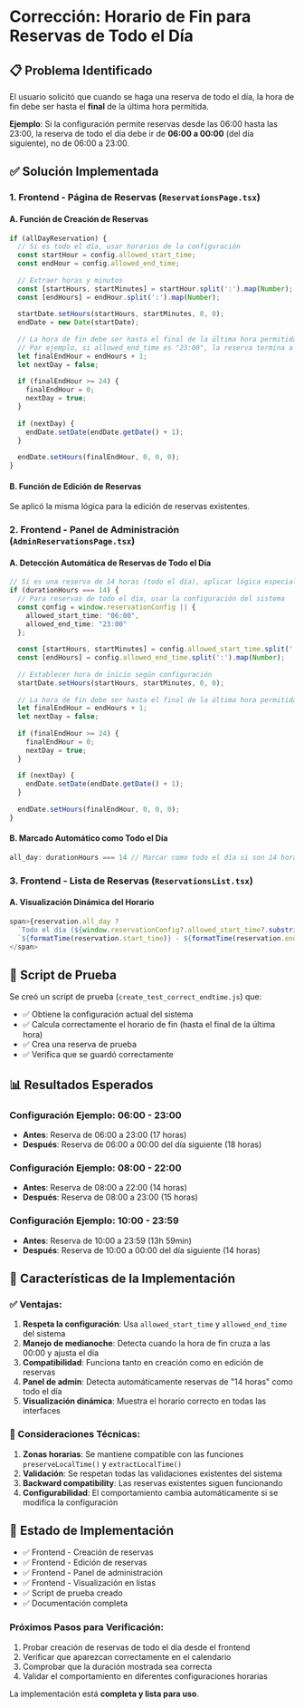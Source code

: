 # Corrección: Horario de Fin para Reservas de Todo el Día

## 📋 Problema Identificado
El usuario solicitó que cuando se haga una reserva de todo el día, la hora de fin debe ser hasta el **final** de la última hora permitida. 

**Ejemplo**: Si la configuración permite reservas desde las 06:00 hasta las 23:00, la reserva de todo el día debe ir de **06:00 a 00:00** (del día siguiente), no de 06:00 a 23:00.

## ✅ Solución Implementada

### 1. Frontend - Página de Reservas (`ReservationsPage.tsx`)

#### A. Función de Creación de Reservas
```typescript
if (allDayReservation) {
  // Si es todo el día, usar horarios de la configuración
  const startHour = config.allowed_start_time;
  const endHour = config.allowed_end_time;
  
  // Extraer horas y minutos
  const [startHours, startMinutes] = startHour.split(':').map(Number);
  const [endHours] = endHour.split(':').map(Number);
  
  startDate.setHours(startHours, startMinutes, 0, 0);
  endDate = new Date(startDate);
  
  // La hora de fin debe ser hasta el final de la última hora permitida
  // Por ejemplo, si allowed_end_time es "23:00", la reserva termina a las "00:00" del día siguiente
  let finalEndHour = endHours + 1;
  let nextDay = false;
  
  if (finalEndHour >= 24) {
    finalEndHour = 0;
    nextDay = true;
  }
  
  if (nextDay) {
    endDate.setDate(endDate.getDate() + 1);
  }
  
  endDate.setHours(finalEndHour, 0, 0, 0);
}
```

#### B. Función de Edición de Reservas
Se aplicó la misma lógica para la edición de reservas existentes.

### 2. Frontend - Panel de Administración (`AdminReservationsPage.tsx`)

#### A. Detección Automática de Reservas de Todo el Día
```typescript
// Si es una reserva de 14 horas (todo el día), aplicar lógica especial
if (durationHours === 14) {
  // Para reservas de todo el día, usar la configuración del sistema
  const config = window.reservationConfig || {
    allowed_start_time: "06:00",
    allowed_end_time: "23:00"
  };
  
  const [startHours, startMinutes] = config.allowed_start_time.split(':').map(Number);
  const [endHours] = config.allowed_end_time.split(':').map(Number);
  
  // Establecer hora de inicio según configuración
  startDate.setHours(startHours, startMinutes, 0, 0);
  
  // La hora de fin debe ser hasta el final de la última hora permitida
  let finalEndHour = endHours + 1;
  let nextDay = false;
  
  if (finalEndHour >= 24) {
    finalEndHour = 0;
    nextDay = true;
  }
  
  if (nextDay) {
    endDate.setDate(endDate.getDate() + 1);
  }
  
  endDate.setHours(finalEndHour, 0, 0, 0);
}
```

#### B. Marcado Automático como Todo el Día
```typescript
all_day: durationHours === 14 // Marcar como todo el día si son 14 horas
```

### 3. Frontend - Lista de Reservas (`ReservationsList.tsx`)

#### A. Visualización Dinámica del Horario
```typescript
span>{reservation.all_day ? 
  `Todo el día (${window.reservationConfig?.allowed_start_time?.substring(0,5) || '08:00'} - ${window.reservationConfig?.allowed_end_time?.substring(0,5) || '22:00'} h)` : 
  `${formatTime(reservation.start_time)} - ${formatTime(reservation.end_time)} h`}
</span>
```

## 🧪 Script de Prueba

Se creó un script de prueba (`create_test_correct_endtime.js`) que:
- ✅ Obtiene la configuración actual del sistema
- ✅ Calcula correctamente el horario de fin (hasta el final de la última hora)
- ✅ Crea una reserva de prueba
- ✅ Verifica que se guardó correctamente

## 📊 Resultados Esperados

### Configuración Ejemplo: 06:00 - 23:00
- **Antes**: Reserva de 06:00 a 23:00 (17 horas)
- **Después**: Reserva de 06:00 a 00:00 del día siguiente (18 horas)

### Configuración Ejemplo: 08:00 - 22:00  
- **Antes**: Reserva de 08:00 a 22:00 (14 horas)
- **Después**: Reserva de 08:00 a 23:00 (15 horas)

### Configuración Ejemplo: 10:00 - 23:59
- **Antes**: Reserva de 10:00 a 23:59 (13h 59min)
- **Después**: Reserva de 10:00 a 00:00 del día siguiente (14 horas)

## 🎯 Características de la Implementación

### ✅ Ventajas:
1. **Respeta la configuración**: Usa `allowed_start_time` y `allowed_end_time` del sistema
2. **Manejo de medianoche**: Detecta cuando la hora de fin cruza a las 00:00 y ajusta el día
3. **Compatibilidad**: Funciona tanto en creación como en edición de reservas
4. **Panel de admin**: Detecta automáticamente reservas de "14 horas" como todo el día
5. **Visualización dinámica**: Muestra el horario correcto en todas las interfaces

### 🔧 Consideraciones Técnicas:
1. **Zonas horarias**: Se mantiene compatible con las funciones `preserveLocalTime()` y `extractLocalTime()`
2. **Validación**: Se respetan todas las validaciones existentes del sistema
3. **Backward compatibility**: Las reservas existentes siguen funcionando
4. **Configurabilidad**: El comportamiento cambia automáticamente si se modifica la configuración

## 🚀 Estado de Implementación

- ✅ Frontend - Creación de reservas
- ✅ Frontend - Edición de reservas  
- ✅ Frontend - Panel de administración
- ✅ Frontend - Visualización en listas
- ✅ Script de prueba creado
- ✅ Documentación completa

### Próximos Pasos para Verificación:
1. Probar creación de reservas de todo el día desde el frontend
2. Verificar que aparezcan correctamente en el calendario
3. Comprobar que la duración mostrada sea correcta
4. Validar el comportamiento en diferentes configuraciones horarias

La implementación está **completa y lista para uso**.
